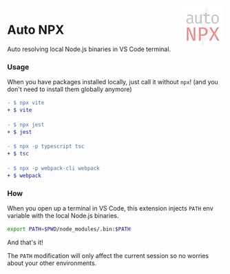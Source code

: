 <img style="float:right" src="./res/logo.png" height="100" width="100" />

# Auto NPX

Auto resolving local Node.js binaries in VS Code terminal.

### Usage

When you have packages installed locally, just call it without `npx`! (and you don't need to install them globally anymore)

```diff
- $ npx vite
+ $ vite

- $ npx jest
+ $ jest

- $ npx -p typescript tsc
+ $ tsc

- $ npx -p webpack-cli webpack
+ $ webpack
```

### How

When you open up a terminal in VS Code, this extension injects `PATH` env variable with the local Node.js binaries.

```bash
export PATH=$PWD/node_modules/.bin:$PATH
```

And that's it!

The `PATH` modification will only affect the current session so no worries about your other environments.
